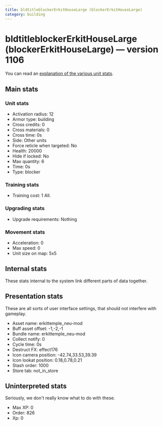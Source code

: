 ```yaml
---
title: bldtitleblockerErkitHouseLarge (blockerErkitHouseLarge)
category: building
---
```


# bldtitleblockerErkitHouseLarge (blockerErkitHouseLarge) — version 1106

You can read an [explanation  of the various unit stats](unitexplained.md).

## Main stats

### Unit stats

  * Activation radius: 12
  * Armor type: building
  * Cross credits: 0
  * Cross materials: 0
  * Cross time: 0s
  * Side: Other units
  * Force reticle when targeted: No
  * Health: 20000
  * Hide if locked: No
  * Max quantity: 6
  * Time: 0s
  * Type: blocker

### Training stats

  * Training cost: 1 All.

### Upgrading stats

  * Upgrade requirements: Nothing

### Movement stats

  * Acceleration: 0
  * Max speed: 0
  * Unit size on map: 5x5

## Internal stats

These stats internal to the system link different parts of data together.


## Presentation stats

These are all sorts of user interface settings, that should not interfere with gameplay.

  * Asset name: erkittemple_neu-mod
  * Buff asset offset: -1,-2,-1
  * Bundle name: erkittemple_neu-mod
  * Collect notify: 0
  * Cycle time: 0s
  * Destruct FX: effect176
  * Icon camera position: -42.74,33.53,39.39
  * Icon lookat position: 0.18,0.78,0.21
  * Stash order: 1000
  * Store tab: not_in_store

## Uninterpreted stats

Seriously, we don't really know what to do with these.

  * Max XP: 0
  * Order: 826
  * Xp: 0

